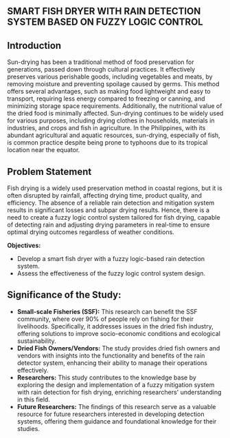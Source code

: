 ## SMART FISH DRYER WITH RAIN DETECTION SYSTEM BASED ON FUZZY LOGIC CONTROL

## Introduction
Sun-drying has been a traditional method of food preservation for generations, passed down through cultural practices. It effectively preserves various perishable goods, including vegetables and meats, by removing moisture and preventing spoilage caused by germs. This method offers several advantages, such as making food lightweight and easy to transport, requiring less energy compared to freezing or canning, and minimizing storage space requirements. Additionally, the nutritional value of the dried food is minimally affected. Sun-drying continues to be widely used for various purposes, including drying clothes in households, materials in industries, and crops and fish in agriculture. In the Philippines, with its abundant agricultural and aquatic resources, sun-drying, especially of fish, is common practice despite being prone to typhoons due to its tropical location near the equator.

## Problem Statement
Fish drying is a widely used preservation method in coastal regions, but it is often disrupted by rainfall, affecting drying time, product quality, and efficiency. The absence of a reliable rain detection and mitigation system results in significant losses and subpar drying results. Hence, there is a need to create a fuzzy logic control system tailored for fish drying, capable of detecting rain and adjusting drying parameters in real-time to ensure optimal drying outcomes regardless of weather conditions.

**Objectives:**

- Develop a smart fish dryer with a fuzzy logic-based rain detection system.
- Assess the effectiveness of the fuzzy logic control system design.

## Significance of the Study:
- **Small-scale Fisheries (SSF):** This research can benefit the SSF community, where over 90% of people rely on fishing for their livelihoods. Specifically, it addresses issues in the dried fish industry, offering solutions to improve socio-economic conditions and ecological sustainability.
- **Dried Fish Owners/Vendors:** The study provides dried fish owners and vendors with insights into the functionality and benefits of the rain detector system, enhancing their ability to manage their operations effectively.
- **Researchers:** This study contributes to the knowledge base by exploring the design and implementation of a fuzzy mitigation system with rain detection for fish drying, enriching researchers' understanding in this field.
- **Future Researchers:** The findings of this research serve as a valuable resource for future researchers interested in developing detection systems, offering them guidance and foundational knowledge for their studies.
